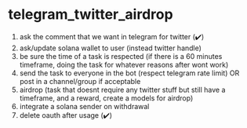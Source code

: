 # telegram_twitter_airdrop

1. ask the comment that we want in telegram for twitter (✔️)
2. ask/update solana wallet to user (instead twitter handle)
3. be sure the time of a task is respected (if there is a 60 minutes timeframe, doing the task for whatever reasons after wont work)
4. send the task to everyone in the bot (respect telegram rate limit) OR post in a channel/group if acceptable
5. airdrop (task that doesnt require any twitter stuff but still have a timeframe, and a reward, create a models for airdrop)
6. integrate a solana sender on withdrawal
7. delete oauth after usage (✔️)